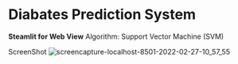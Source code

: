 # Diabates Prediction System

**Steamlit for Web View**
Algorithm: Support Vector Machine (SVM)


ScreenShot
![screencapture-localhost-8501-2022-02-27-10_57_55](https://user-images.githubusercontent.com/54289073/158670065-5a6cb306-6c4a-46f1-a2ac-a15b095d11c5.png)

